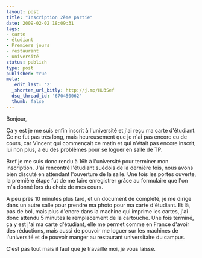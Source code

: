 ```yaml
---
layout: post
title: "Inscription 2ème partie"
date: 2009-02-02 18:09:31
tags:
- carte
- étudiant
- Premiers jours
- restaurant
- université
status: publish
type: post
published: true
meta:
  _edit_last: '2'
  _shorten_url_bitly: http://j.mp/HU3Sef
  dsq_thread_id: '670450062'
  thumb: false
---
```

Bonjour,

Ça y est je me suis enfin inscrit à l'université et j'ai reçu ma carte d'étudiant. Ce ne fut pas très long, mais heureusement que je n'ai pas encore eu de cours, car Vincent qui commençait ce matin et qui n'était pas encore inscrit, lui non plus, à eu des problèmes pour se loguer en salle de TP.

Bref je me suis donc rendu à 16h à l'université pour terminer mon inscription. J'ai rencontré l'étudiant suédois de la dernière fois, nous avons bien discuté en attendant l'ouverture de la salle. Une fois les portes ouverte, la première étape fut de me faire enregistrer grâce au formulaire que l'on m'a donné lors du choix de mes cours.

A peu près 10 minutes plus tard, et un document de complété, je me dirige dans un autre salle pour prendre ma photo pour ma carte d'étudiant. Et là, pas de bol, mais plus d'encre dans la machine qui imprime les cartes, j'ai donc attendu 5 minutes le remplacement de la cartouche. Une fois terminé, ça y est j'ai ma carte d'étudiant, elle me permet comme en France d'avoir des réductions, mais aussi de pouvoir me loguer sur les machines de l'université et de pouvoir manger au restaurant universitaire du campus.

C'est pas tout mais il faut que je travaille moi, je vous laisse.
